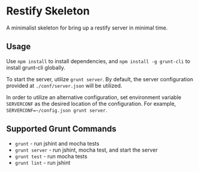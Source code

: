 # Restify Skeleton

A minimalist skeleton for bring up a restify server in minimal time.

## Usage
Use `npm install` to install dependencies, and `npm install -g grunt-cli` to install grunt-cli globally.

To start the server, utilize `grunt server`. By default, the server configuration provided at `./conf/server.json` will be utilized.

In order to utilize an alternative configuration, set environment variable `SERVERCONF` as the desired location of the configuration. For example, `SERVERCONF=~/config.json grunt server`.

## Supported Grunt Commands
 * `grunt` - run jshint and mocha tests
 * `grunt server` - run jshint, mocha test, and start the server
 * `grunt test` - run mocha tests
 * `grunt lint` - run jshint